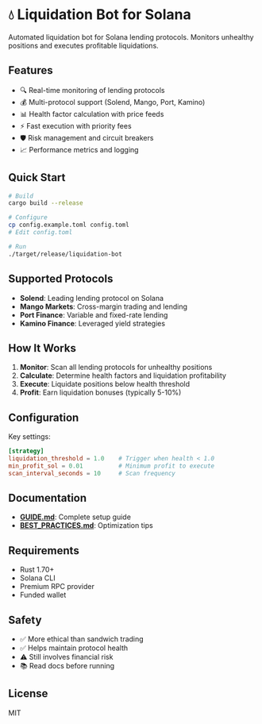 # 💧 Liquidation Bot for Solana

Automated liquidation bot for Solana lending protocols. Monitors unhealthy positions and executes profitable liquidations.

## Features

- 🔍 Real-time monitoring of lending protocols
- 💰 Multi-protocol support (Solend, Mango, Port, Kamino)
- 📊 Health factor calculation with price feeds
- ⚡ Fast execution with priority fees
- 🛡️ Risk management and circuit breakers
- 📈 Performance metrics and logging

## Quick Start

```bash
# Build
cargo build --release

# Configure
cp config.example.toml config.toml
# Edit config.toml

# Run
./target/release/liquidation-bot
```

## Supported Protocols

- **Solend**: Leading lending protocol on Solana
- **Mango Markets**: Cross-margin trading and lending
- **Port Finance**: Variable and fixed-rate lending
- **Kamino Finance**: Leveraged yield strategies

## How It Works

1. **Monitor**: Scan all lending protocols for unhealthy positions
2. **Calculate**: Determine health factors and liquidation profitability
3. **Execute**: Liquidate positions below health threshold
4. **Profit**: Earn liquidation bonuses (typically 5-10%)

## Configuration

Key settings:

```toml
[strategy]
liquidation_threshold = 1.0    # Trigger when health < 1.0
min_profit_sol = 0.01          # Minimum profit to execute
scan_interval_seconds = 10     # Scan frequency
```

## Documentation

- **[GUIDE.md](GUIDE.md)**: Complete setup guide
- **[BEST_PRACTICES.md](BEST_PRACTICES.md)**: Optimization tips

## Requirements

- Rust 1.70+
- Solana CLI
- Premium RPC provider
- Funded wallet

## Safety

- ✅ More ethical than sandwich trading
- ✅ Helps maintain protocol health
- ⚠️ Still involves financial risk
- 📚 Read docs before running

## License

MIT

